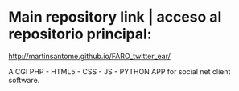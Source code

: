 # Main repository link | acceso al repositorio principal:
http://martinsantome.github.io/FARO_twitter_ear/

A CGI PHP - HTML5 - CSS - JS - PYTHON APP for social net client software.


